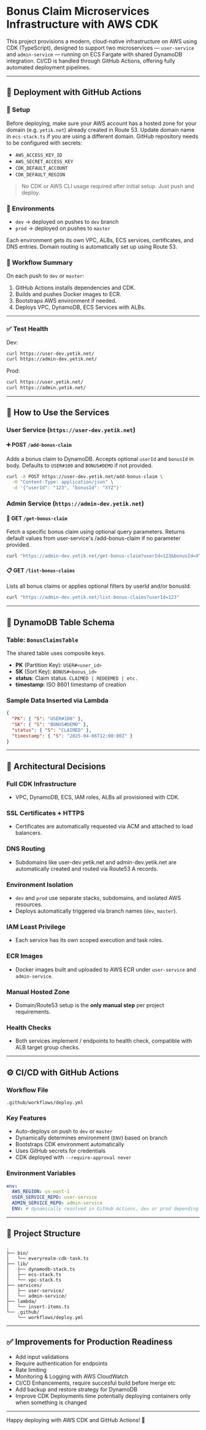 # Bonus Claim Microservices Infrastructure with AWS CDK

This project provisions a modern, cloud-native infrastructure on AWS using CDK (TypeScript), designed to support two microservices — `user-service` and `admin-service` — running on ECS Fargate with shared DynamoDB integration. CI/CD is handled through GitHub Actions, offering fully automated deployment pipelines.

---

## 🚀 Deployment with GitHub Actions

### 🔐 Setup

Before deploying, make sure your AWS account has a hosted zone for your domain (e.g. `yetik.net`) already created in Route 53.
Update domain name in `ecs-stack.ts` if you are using a different domain.
GitHub repository needs to be configured with secrets:
  - `AWS_ACCESS_KEY_ID`
  - `AWS_SECRET_ACCESS_KEY`
  - `CDK_DEFAULT_ACCOUNT`
  - `CDK_DEFAULT_REGION`

> No CDK or AWS CLI usage required after initial setup. Just push and deploy.

### 🌱 Environments

- `dev` → deployed on pushes to `dev` branch
- `prod` → deployed on pushes to `master`

Each environment gets its own VPC, ALBs, ECS services, certificates, and DNS entries. Domain routing is automatically set up using Route 53.

### 🔄 Workflow Summary
On each push to `dev` or `master`:
1. GitHub Actions installs dependencies and CDK.
2. Builds and pushes Docker images to ECR.
3. Bootstraps AWS environment if needed.
4. Deploys VPC, DynamoDB, ECS Services with ALBs.

---

### ✅ Test Health
Dev:
```bash
curl https://user-dev.yetik.net/
curl https://admin-dev.yetik.net/
```
Prod:
```bash
curl https://user.yetik.net/
curl https://admin.yetik.net/
```

---

## 🧪 How to Use the Services

### **User Service** (`https://user-dev.yetik.net`)

#### ➕ POST `/add-bonus-claim`

Adds a bonus claim to DynamoDB. Accepts optional `userId` and `bonusId` in body. Defaults to `USER#100` and `BONUS#DEMO` if not provided.

```bash
curl -X POST https://user-dev.yetik.net/add-bonus-claim \
  -H "Content-Type: application/json" \
  -d '{"userId": "123", "bonusId": "XYZ"}'
```

### **Admin Service** (`https://admin-dev.yetik.net`)

#### 📄 GET `/get-bonus-claim`

Fetch a specific bonus claim using optional query parameters. Returns default values from user-service's /add-bonus-claim if no parameter provided.

```bash
curl "https://admin-dev.yetik.net/get-bonus-claim?userId=123&bonusId=XYZ"
```

#### 📋 GET `/list-bonus-claims`

Lists all bonus claims or applies optional filters by userId and/or bonusId:

```bash
curl "https://admin-dev.yetik.net/list-bonus-claims?userId=123"
```

---

## 🧩 DynamoDB Table Schema

### Table: `BonusClaimsTable`

The shared table uses composite keys.

- **PK** (Partition Key): `USER#<user_id>`
- **SK** (Sort Key): `BONUS#<bonus_id>`
- **status**: Claim status. `CLAIMED | REDEEMED | etc.`
- **timestamp**: ISO 8601 timestamp of creation

### Sample Data Inserted via Lambda
```json
{
  "PK": { "S": "USER#100" },
  "SK": { "S": "BONUS#DEMO" },
  "status": { "S": "CLAIMED" },
  "timestamp": { "S": "2025-04-06T12:00:00Z" }
}
```

---

## 🧠 Architectural Decisions

### Full CDK Infrastructure
- VPC, DynamoDB, ECS, IAM roles, ALBs all provisioned with CDK.

### SSL Certificates + HTTPS
- Certificates are automatically requested via ACM and attached to load balancers.

### DNS Routing
- Subdomains like user-dev.yetik.net and admin-dev.yetik.net are automatically created and routed via Route53 A records.

### Environment Isolation
- `dev` and `prod` use separate stacks, subdomains, and isolated AWS resources.
- Deploys automatically triggered via branch names (`dev`, `master`).

### IAM Least Privilege
- Each service has its own scoped execution and task roles.

### ECR Images
- Docker images built and uploaded to AWS ECR under `user-service` and `admin-service`.

### Manual Hosted Zone
- Domain/Route53 setup is the **only manual step** per project requirements.

### Health Checks
- Both services implement / endpoints to health check, compatible with ALB target group checks.

---

## ⚙️ CI/CD with GitHub Actions

### Workflow File
`.github/workflows/deploy.yml`

### Key Features
- Auto-deploys on push to `dev` or `master`
- Dynamically determines environment (`ENV`) based on branch
- Bootstraps CDK environment automatically
- Uses GitHub secrets for credentials
- CDK deployed with `--require-approval never`

### Environment Variables
```yaml
env:
  AWS_REGION: us-east-1
  USER_SERVICE_REPO: user-service
  ADMIN_SERVICE_REPO: admin-service
  ENV: # dynamically resolved in GitHub Actions, dev or prod depending on branch
```

---

## 📁 Project Structure
```
.
├── bin/
│   └── everyrealm-cdk-task.ts
├── lib/
│   ├── dynamodb-stack.ts
│   ├── ecs-stack.ts
│   └── vpc-stack.ts
├── services/
│   ├── user-service/
│   └── admin-service/
├── lambda/
│   └── insert-items.ts
└── .github/
    └── workflows/deploy.yml
```

---

## ✅ Improvements for Production Readiness
- Add input validations
- Require authentication for endpoints
- Rate limiting
- Monitoring & Logging with AWS CloudWatch
- CI/CD Enhancements, require succesful build before merge etc
- Add backup and restore strategy for DynamoDB
- Improve CDK Deployments time potentially deploying containers only when something is changed

---

Happy deploying with AWS CDK and GitHub Actions! 🎉
